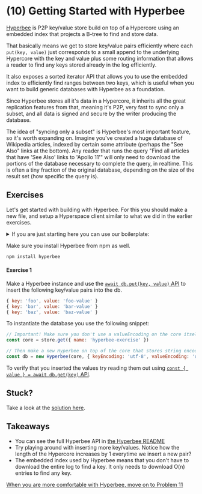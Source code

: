 # (10) Getting Started with Hyperbee

[Hyperbee](https://github.com/mafintosh/hyperbee) is P2P key/value store build on top of a Hypercore using an embedded index that projects a B-tree to find and store data.

That basically means we get to store key/value pairs efficiently where each `put(key, value)` just corresponds to a small append to the underlying Hypercore with the key and value plus some routing information that allows a reader to find any keys stored already in the log efficiently.

It also exposes a sorted iterator API that allows you to use the embedded index to efficiently find ranges between two keys, which is useful when you want to build generic databases with Hyperbee as a foundation.

Since Hyperbee stores all it's data in a Hypercore, it inherits all the great replication features from that, meaning it's P2P, very fast to sync only a subset, and all data is signed and secure by the writer producing the database.

The idea of "syncing only a subset" is Hyperbee's most important feature, so it's worth expanding on. Imagine you've created a huge database of Wikipedia articles, indexed by certain some attribute (perhaps the "See Also" links at the bottom). Any reader that runs the query "Find all articles that have 'See Also' links to 'Apollo 11'" will only need to download the portions of the database necessary to complete the query, in realtime. This is often a tiny fraction of the original database, depending on the size of the result set (how specific the query is).

## Exercises

Let's get started with building with Hyperbee.
For this you should make a new file, and setup a Hyperspace client similar to what we did in the earlier exercises.

<details>
  <summary>If you are just starting here you can use our boilerplate:</summary>

```js
const { Client } = require('hyperspace')
const { corestore, replicate } = new Client()

start()

async function start () {
  const store = corestore()
  const core = store.get({ name: 'hyperbee-exercise' })
}
```
</details>

Make sure you install Hyperbee from npm as well.

```sh
npm install hyperbee
```

#### Exercise 1

Make a Hyperbee instance and use the [`await db.put(key, value)` API](https://github.com/mafintosh/hyperbee#await-dbputkey-value) to insert the following key/value pairs into the db.

```js
{ key: 'foo', value: 'foo-value' }
{ key: 'bar', value: 'bar-value' }
{ key: 'baz', value: 'baz-value' }
```

To instantiate the database you use the following snippet:

```js
// Important! Make sure you don't use a valueEncoding on the core itself.
const core = store.get({ name: 'hyperbee-exercise' })

// Then make a new Hyperbee on top of the core that stores string encoded keys and values.
const db = new Hyperbee(core, { keyEncoding: 'utf-8', valueEncoding: 'utf-8' })
```

To verify that you inserted the values try reading them out using [`const { value } = await db.get(key)` API](https://github.com/mafintosh/hyperbee#-seq-key-value---await-dbgetkey).

## Stuck?

Take a look at the [solution here](/solutions/10/index.js).

## Takeaways

* You can see the full Hyperbee API in [the Hyperbee README](https://github.com/mafintosh)
* Try playing around with inserting more key/values. Notice how the length of the Hypercore increases by 1 everytime we insert a new pair?
* The embedded index used by Hyperbee means that you don't have to download the entire log to find a key. It only needs to download O(n) entries to find any key.

[When you are more comfortable with Hyperbee, move on to Problem 11](11.md)
